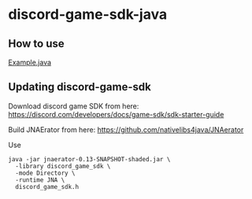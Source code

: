 # discord-game-sdk-java

## How to use

[Example.java](src/main/java/io/github/deathbeam/discordgamesdk/examples/Example.java)

## Updating discord-game-sdk

Download discord game SDK from here: https://discord.com/developers/docs/game-sdk/sdk-starter-guide

Build JNAErator from here: https://github.com/nativelibs4java/JNAerator

Use

```
java -jar jnaerator-0.13-SNAPSHOT-shaded.jar \
  -library discord_game_sdk \
  -mode Directory \
  -runtime JNA \
  discord_game_sdk.h
```
